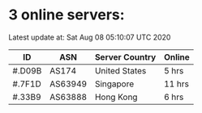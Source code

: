 # 3 online servers:

Latest update at: Sat Aug 08 05:10:07 UTC 2020

| ID | ASN | Server Country | Online |
| -- | --- | -------------- | ------ |
| #.D09B | AS174 | United States | 5 hrs |
| #.7F1D | AS63949 | Singapore | 11 hrs |
| #.33B9 | AS63888 | Hong Kong | 6 hrs |

